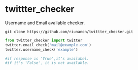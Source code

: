 # twittter_checker
Username and Email available checker.
```
git clone https://github.com/riunanon/twittter_checker.git
```
```py
from twitter_checker import twitter
twitter.email_check('mail@example.com')
twitter.username_check('example')

#if response is 'True',it's availabel.
#if it's 'False', it is not available.
```
